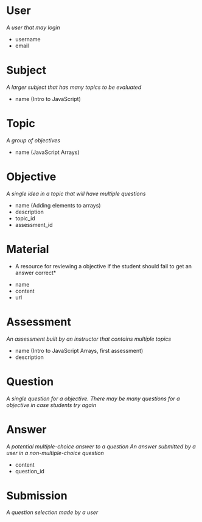 # User
*A user that may login*

- username
- email

# Subject
*A larger subject that has many topics to be evaluated*

- name (Intro to JavaScript)

# Topic
*A group of objectives*

- name (JavaScript Arrays)

# Objective
*A single idea in a topic that will have multiple questions*

- name (Adding elements to arrays)
- description
- topic_id
- assessment_id

# Material
* A resource for reviewing a objective if the student should fail to get an answer correct*

- name
- content
- url

# Assessment
*An assessment built by an instructor that contains multiple topics*

- name (Intro to JavaScript Arrays, first assessment)
- description

# Question
*A single question for a objective. There may be many questions for a objective in case students try again*

# Answer
*A potential multiple-choice answer to a question*
*An answer submitted by a user in a non-multiple-choice question*

- content
- question_id

# Submission
*A question selection made by a user*


